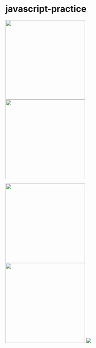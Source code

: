 # javascript-practice

<p><img style="width: 256px; height: 256px;" src="https://upload.wikimedia.org/wikipedia/commons/thumb/9/99/Unofficial_JavaScript_logo_2.svg/1200px-Unofficial_JavaScript_logo_2.svg.png">
<img style="width: 256px; height: 256px;" src="https://media.vlpt.us/images/pizzahand/post/3447c53d-6951-48ad-808d-0d6f939a2606/react.png"></p>
<span><img style="width: 256px; height: 256px;" src="https://miro.medium.com/max/1400/0*2V2DdOsSy98UGx0n.jpeg">
<img style="width: 256px; height: 256px;" src="https://cdn.inflearn.com/wp-content/uploads/datastructure.jpg"></span>
<img src="https://media.vlpt.us/images/exploit017/post/9863e36f-651e-4878-a4e7-53449d4cb93c/algorithm-2.png">
